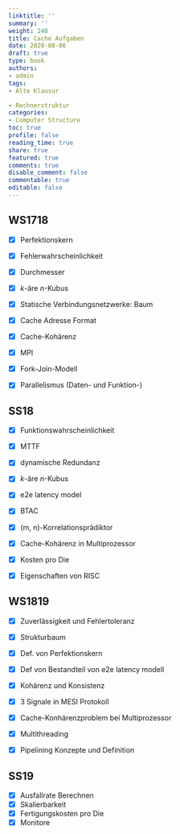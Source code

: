 ```yaml
---
linktitle: ''
summary: ''
weight: 240
title: Cache Aufgaben
date: 2020-08-06
draft: true
type: book
authors:
- admin
tags:
- Alte Klausur

- Rechnerstruktur
categories:
- Computer Structure
toc: true
profile: false
reading_time: true
share: true
featured: true
comments: true
disable_comment: false
commentable: true
editable: false
---
```


## WS1718

- [x] Perfektionskern
- [x] Fehlerwahrscheinlichkeit
- [x] Durchmesser
- [x] $k$-äre $n$-Kubus
- [x] Statische Verbindungsnetzwerke: Baum
- [x] Cache Adresse Format
- [x] Cache-Kohärenz
- [x] MPI
- [x] Fork-Join-Modell
- [x] Parallelismus (Daten- und Funktion-)



## SS18

- [x] Funktionswahrscheinlichkeit
- [x] MTTF
- [x] dynamische Redundanz
- [x] $k$-äre $n$-Kubus
- [x] e2e latency model
- [x] BTAC
- [x] (m, n)-Korrelationsprädiktor
- [x] Cache-Kohärenz in Multiprozessor
- [x] Kosten pro Die
- [x] Eigenschaften von RISC



## WS1819

- [x] Zuverlässigkeit und Fehlertoleranz
- [x] Strukturbaum
- [x] Def. von Perfektionskern
- [x] Def von Bestandteil von e2e latency modell
- [x] Kohärenz und Konsistenz
- [x] 3 Signale in MESI Protokoll
- [x] Cache-Konhärenzproblem bei Multiprozessor
- [x] Multithreading
- [x] Pipelining Konzepte und Definition



## SS19

- [x] Ausfallrate Berechnen
- [x] Skalierbarkeit
- [x] Fertigungskosten pro Die
- [x] Monitore